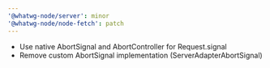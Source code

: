 ```yaml
---
'@whatwg-node/server': minor
'@whatwg-node/node-fetch': patch
---
```


- Use native AbortSignal and AbortController for Request.signal
- Remove custom AbortSignal implementation (ServerAdapterAbortSignal)
